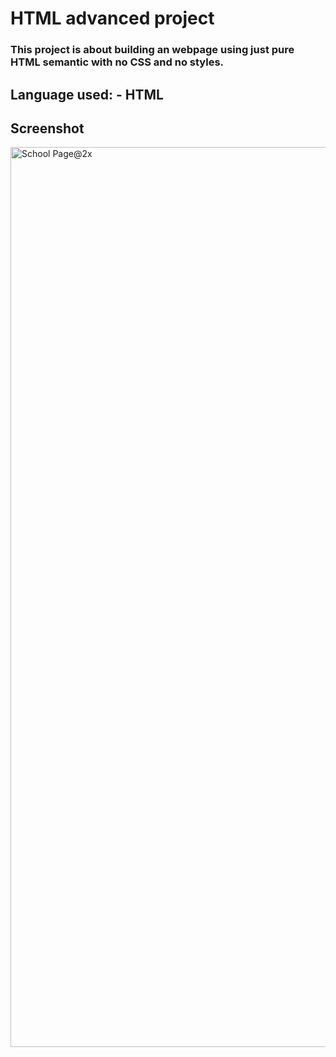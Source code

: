 # HTML advanced project
### This project is about building an webpage using just pure HTML semantic with no CSS and no styles.
## Language used: - HTML
## Screenshot
<img width="1440" alt="School Page@2x" src="https://user-images.githubusercontent.com/75361272/193261856-9aa28a00-903d-4294-975c-813a926bec5b.png">


